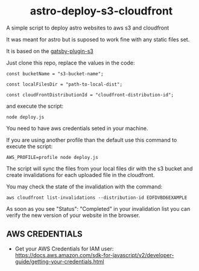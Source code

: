 <h1 align="center">
  astro-deploy-s3-cloudfront
</h1>

A simple script to deploy astro websites to aws s3 and cloudfront

It was meant for astro but is suposed to work fine with any static files set.

It is based on the [gatsby-plugin-s3](https://www.npmjs.com/package/gatsby-plugin-s3/v/0.1.2)

Just clone this repo, replace the values in the code:

```
const bucketName = "s3-bucket-name";

const localFilesDir = "path-to-local-dist";

const cloudFrontDistributionId = "cloudfront-distribution-id";
```

and execute the script:

```
node deploy.js
```

You need to have aws credentials seted in your machine.

If you are using another profile than the default use this command to execute the script:

```
AWS_PROFILE=profile node deploy.js
```

The script will sync the files from your local files dir with the s3 bucket and create invalidations for each uploaded file in the cloudfront.

You may check the state of the invalidation with the command:

```
aws cloudfront list-invalidations --distribution-id EDFDVBD6EXAMPLE
```

As soon as you see "Status": "Completed" in your invalidation list you can verify the new version of your website in the browser.


## AWS CREDENTIALS

- Get your AWS Credentials for IAM user: https://docs.aws.amazon.com/sdk-for-javascript/v2/developer-guide/getting-your-credentials.html






